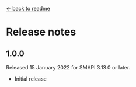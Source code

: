 ﻿﻿[← back to readme](README.md)

# Release notes
## 1.0.0
Released 15 January 2022 for SMAPI 3.13.0 or later.

* Initial release
